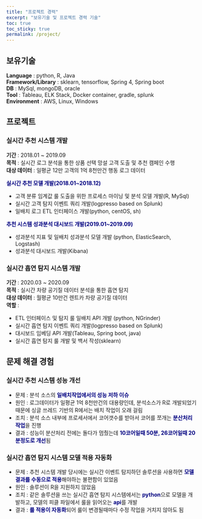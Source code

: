 ```yaml
---
title: "프로젝트 경력"
excerpt: "보유기술 및 프로젝트 경력 기술"
toc: true
toc_sticky: true
permalink: /project/
---
```

## 보유기술
**Language** : python, R, Java    
**Framework/Library** : sklearn, tensorflow, Spring 4, Spring boot     
**DB** : MySql, mongoDB, oracle    
**Tool** : Tableau, ELK Stack, Docker container, gradle, splunk    
**Environment** : AWS, Linux, Windows     

## 프로젝트
### 실시간 추천 시스템 개발
**기간** : 2018.01 ~ 2019.09    
**목적** : 실시간 로그 분석을 통한 상품 선택 망설 고객 도출 및 추천 캠페인 수행    
**대상 데이터** : 일평균 12만 고객의 1억 8천만건 행동 로그 데이터    

<span style="color:navy">**실시간 추천 모델 개발(2018.01~2018.12)**</span>
- 고객 분류 임계값 룰 도출을 위한 프로세스 마이닝 및 분석 모델 개발(R, MySql)
- 실시간 고객 탐지 이벤트 쿼리 개발(logpresso based on Splunk)
- 일배치 로그 ETL 인터페이스 개발(python, centOS, sh)    

<span style="color:navy">**추천 시스템 성과분석 대시보드 개발(2019.01~2019.09)**</span>
- 성과분석 지표 및 일배치 성과분석 모델 개발 (python, ElasticSearch, Logstash)
- 성과분석 대시보드 개발(Kibana)

### 실시간 흡연 탐지 시스템 개발 
**기간** : 2020.03 ~ 2020.09    
**목적** : 실시간 차량 공기질 데이터 분석을 통한 흡연 탐지     
**대상 데이터** : 월평균 10만건 렌트카 차량 공기질 데이터    
**역할** :
- ETL 인터페이스 및 탐지 룰 일배치 API 개발 (python, NGrinder)
- 실시간 흡연 탐지 이벤트 쿼리 개발(logpresso based on Splunk)
- 대시보드 임베딩 API 개발(Tableau, Spring boot, java)
- 실시간 흡연 탐지 룰 개발 및 백서 작성(sklearn)

## 문제 해결 경험 
### 실시간 추천 시스템 성능 개선
- 문제 : 분석 소스의 <span style="color:navy">**일배치작업에서의 성능 저하 이슈**</span>
- 원인 : 로그데이터가 일평균 1억 8천만건의 대용량인데, 분석소스가 R로 개발되었기 때문에 싱글 쓰레드 기반의 R에서는 배치 작업이 오래 걸림
- 조치 : 분석 소스 내부에 프로세서에서 코어갯수를 받아서 코어를 쪼개는 <span style="color:navy">**분산처리 작업**</span>을 진행
- 결과 : 성능이 분산처리 전에는 돌다가 멈췄는데 <span style="color:navy">**10코어일때 50분, 26코어일때 20분정도로 개선**</span>됨 

### 실시간 흡연 탐지 시스템 모델 적용 자동화
- 문제 : 추천 시스템 개발 당시에는 실시간 이벤트 탐지하던 솔루션을 사용하면 <span style="color:navy">**모델 결과를 수동으로 적용**</span>해야하는 불편함이 있었음
- 원인 : 솔루션이 R을 지원하지 않았음 
- 조치 : 같은 솔루션을 쓰는 실시간 흡연 탐지 시스템에서는 <span style="color:navy">**python**</span>으로 모델을 개발하고, 모델의 피클 파일에서 룰을 읽어오는 <span style="color:navy">**api**</span>를 개발
- 결과 : <span style="color:navy">**룰 적용이 자동화**</span>되어 룰이 변경될때마다 수정 작업을 거치지 않아도 됨